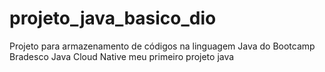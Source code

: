 # projeto_java_basico_dio
Projeto para armazenamento de códigos na linguagem Java do Bootcamp Bradesco Java Cloud Native
meu primeiro projeto java

